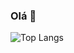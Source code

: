 ### Olá 👋

![Top Langs](https://github-readme-stats.vercel.app/api/top-langs/?username=anuraghazra&layout=compact)

